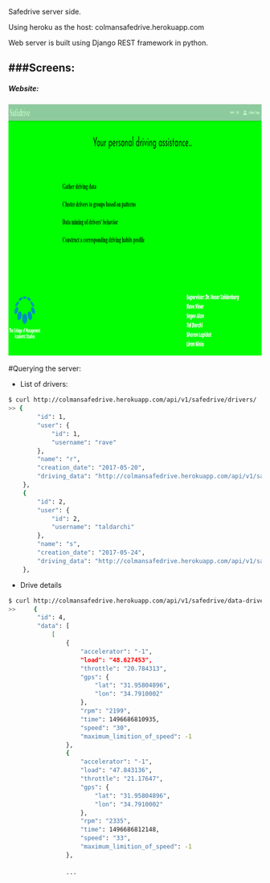 Safedrive server side.

Using heroku as the host: colmansafedrive.herokuapp.com

Web server is built using Django REST framework in python.

###Screens:
---
##### Website:
<img src="/Capture.PNG" alt="com" width="800" height="500"/>


#Querying the server:

* List of drivers: 

```bash
$ curl http://colmansafedrive.herokuapp.com/api/v1/safedrive/drivers/
>> {
        "id": 1,
        "user": {
            "id": 1,
            "username": "rave"
        },
        "name": "r",
        "creation_date": "2017-05-20",
        "driving_data": "http://colmansafedrive.herokuapp.com/api/v1/safedrive/data-drivers/1/"
    },
    {
        "id": 2,
        "user": {
            "id": 2,
            "username": "taldarchi"
        },
        "name": "s",
        "creation_date": "2017-05-24",
        "driving_data": "http://colmansafedrive.herokuapp.com/api/v1/safedrive/data-drivers/2/"
    },
```   

* Drive details

```bash
$ curl http://colmansafedrive.herokuapp.com/api/v1/safedrive/data-drivers/
>>     {
        "id": 4,
        "data": [
            [
                {
                    "accelerator": "-1",
                    "load": "48.627453",
                    "throttle": "20.784313",
                    "gps": {
                        "lat": "31.95804896",
                        "lon": "34.7910002"
                    },
                    "rpm": "2199",
                    "time": 1496686810935,
                    "speed": "30",
                    "maximum_limition_of_speed": -1
                },
                {
                    "accelerator": "-1",
                    "load": "47.843136",
                    "throttle": "21.17647",
                    "gps": {
                        "lat": "31.95804896",
                        "lon": "34.7910002"
                    },
                    "rpm": "2335",
                    "time": 1496686812148,
                    "speed": "33",
                    "maximum_limition_of_speed": -1
                },
                
                ...
```   

